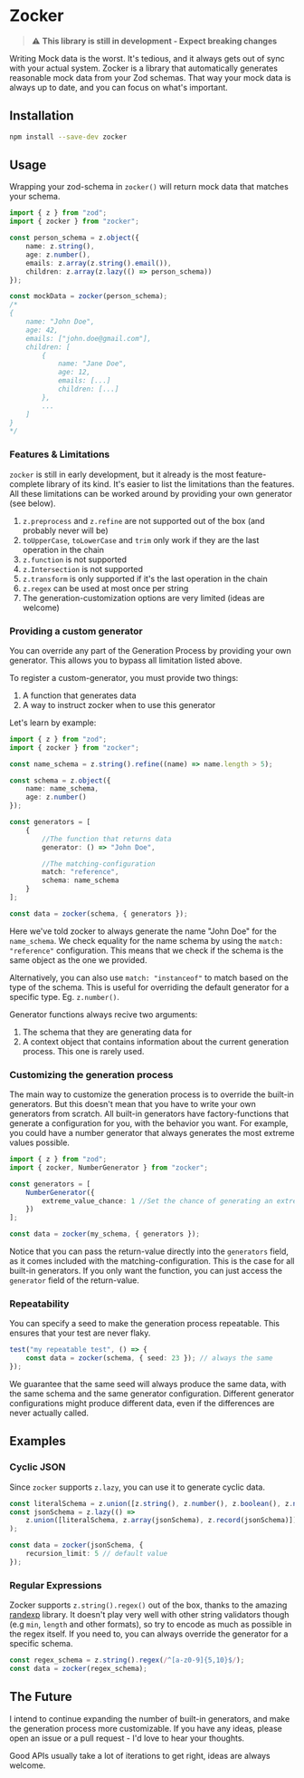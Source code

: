 # Zocker

> :warning: **This library is still in development - Expect breaking changes**

Writing Mock data is the worst. It's tedious, and it always gets out of sync with your actual system.
Zocker is a library that automatically generates reasonable mock data from your Zod schemas. That way your mock data is always up to date, and you can focus on what's important.

## Installation

```bash
npm install --save-dev zocker
```

## Usage

Wrapping your zod-schema in `zocker()` will return mock data that matches your schema.

```typescript
import { z } from "zod";
import { zocker } from "zocker";

const person_schema = z.object({
	name: z.string(),
	age: z.number(),
	emails: z.array(z.string().email()),
	children: z.array(z.lazy(() => person_schema))
});

const mockData = zocker(person_schema);
/*
{
	name: "John Doe",
	age: 42,
	emails: ["john.doe@gmail.com"],
	children: [
		{
			name: "Jane Doe",
			age: 12,
			emails: [...]
			children: [...]
		},
		...
	]
}
*/
```

### Features & Limitations

`zocker` is still in early development, but it already is the most feature-complete library of its kind. It's easier to list the limitations than the features. All these limitations can be worked around by providing your own generator (see below).

1. `z.preprocess` and `z.refine` are not supported out of the box (and probably never will be)
2. `toUpperCase`, `toLowerCase` and `trim` only work if they are the last operation in the chain
3. `z.function` is not supported
4. `z.Intersection` is not supported
5. `z.transform` is only supported if it's the last operation in the chain
6. `z.regex` can be used at most once per string
7. The generation-customization options are very limited (ideas are welcome)

### Providing a custom generator

You can override any part of the Generation Process by providing your own generator. This allows you to bypass all limitation listed above.

To register a custom-generator, you must provide two things:

1. A function that generates data
2. A way to instruct zocker when to use this generator

Let's learn by example:

```typescript
import { z } from "zod";
import { zocker } from "zocker";

const name_schema = z.string().refine((name) => name.length > 5);

const schema = z.object({
	name: name_schema,
	age: z.number()
});

const generators = [
	{
		//The function that returns data
		generator: () => "John Doe",

		//The matching-configuration
		match: "reference",
		schema: name_schema
	}
];

const data = zocker(schema, { generators });
```

Here we've told zocker to always generate the name "John Doe" for the `name_schema`. We check equality for the name schema by using the `match: "reference"` configuration. This means that we check if the schema is the same object as the one we provided.

Alternatively, you can also use `match: "instanceof"` to match based on the type of the schema. This is useful for overriding the default generator for a specific type. Eg. `z.number()`.

Generator functions always recive two arguments:

1. The schema that they are generating data for
2. A context object that contains information about the current generation process. This one is rarely used.

### Customizing the generation process

The main way to customize the generation process is to override the built-in generators. But this doesn't mean that you have to write your own generators from scratch. All built-in generators have factory-functions that generate a configuration for you, with the behavior you want. For example, you could have a number generator that always generates the most extreme values possible.

```typescript
import { z } from "zod";
import { zocker, NumberGenerator } from "zocker";

const generators = [
	NumberGenerator({
		extreme_value_chance: 1 //Set the chance of generating an extreme value to 100%
	})
];

const data = zocker(my_schema, { generators });
```

Notice that you can pass the return-value directly into the `generators` field, as it comes included with the matching-configuration. This is the case for all built-in generators. If you only want the function, you can just access the `generator` field of the return-value.

### Repeatability

You can specify a seed to make the generation process repeatable. This ensures that your test are never flaky.

```typescript
test("my repeatable test", () => {
	const data = zocker(schema, { seed: 23 }); // always the same
});
```

We guarantee that the same seed will always produce the same data, with the same schema and the same generator configuration. Different generator configurations might produce different data, even if the differences are never actually called.

## Examples

### Cyclic JSON

Since `zocker` supports `z.lazy`, you can use it to generate cyclic data.

```typescript
const literalSchema = z.union([z.string(), z.number(), z.boolean(), z.null()]);
const jsonSchema = z.lazy(() =>
	z.union([literalSchema, z.array(jsonSchema), z.record(jsonSchema)])
);

const data = zocker(jsonSchema, {
	recursion_limit: 5 // default value
});
```

### Regular Expressions

Zocker supports `z.string().regex()` out of the box, thanks to the amazing [randexp](https://npmjs.com/package/randexp) library. It doesn't play very well with other string validators though (e.g `min`, `length` and other formats), so try to encode as much as possible in the regex itself. If you need to, you can always override the generator for a specific schema.

```typescript
const regex_schema = z.string().regex(/^[a-z0-9]{5,10}$/);
const data = zocker(regex_schema);
```

## The Future

I intend to continue expanding the number of built-in generators, and make the generation process more customizable. If you have any ideas, please open an issue or a pull request - I'd love to hear your thoughts.

Good APIs usually take a lot of iterations to get right, ideas are always welcome.
